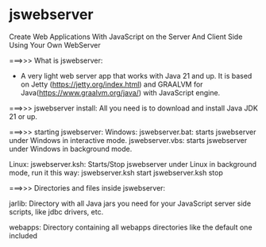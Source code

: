 # jswebserver
Create Web Applications With JavaScript on the Server And Client Side Using Your Own WebServer



===>>> What is jswebserver:
  - A very light web server app that works with Java 21 and up.
    It is based on Jetty  (https://jetty.org/index.html) and GRAALVM for
    Java(https://www.graalvm.org/java/) with JavaScript engine.

===>>> jswebserver install: All you need is to download and install Java JDK 21 or up.
    
===>>> starting jswebserver:
  Windows:
  jswebserver.bat: starts jswebserver under Windows in interactive mode.
  jswebserver.vbs: starts jswebserver under Windows in background mode.
  
  Linux:
  jswebserver.ksh: Starts/Stop jswebserver under Linux in background mode, run it this way:
    jswebserver.ksh start
    jswebserver.ksh stop  

===>>> Directories and files inside jswebserver:

  jarlib: Directory with all Java jars you need for your JavaScript
          server side scripts, like jdbc drivers, etc.
        
  webapps: Directory containing all webapps directories like the default one included
  

